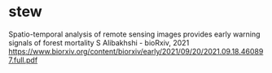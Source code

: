 # stew
Spatio-temporal analysis of remote sensing images provides early warning signals of forest mortality
S Alibakhshi - bioRxiv, 2021
https://www.biorxiv.org/content/biorxiv/early/2021/09/20/2021.09.18.460897.full.pdf
